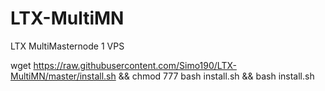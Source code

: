 # LTX-MultiMN
LTX MultiMasternode 1 VPS




wget https://raw.githubusercontent.com/Simo190/LTX-MultiMN/master/install.sh && chmod 777 bash install.sh && bash install.sh



